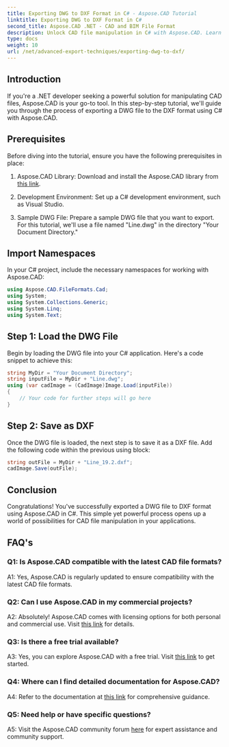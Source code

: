 ```yaml
---
title: Exporting DWG to DXF Format in C# - Aspose.CAD Tutorial
linktitle: Exporting DWG to DXF Format in C#
second_title: Aspose.CAD .NET - CAD and BIM File Format
description: Unlock CAD file manipulation in C# with Aspose.CAD. Learn to export DWG to DXF effortlessly. Follow our step-by-step guide for seamless integration.
type: docs
weight: 10
url: /net/advanced-export-techniques/exporting-dwg-to-dxf/
---
```

## Introduction

If you're a .NET developer seeking a powerful solution for manipulating CAD files, Aspose.CAD is your go-to tool. In this step-by-step tutorial, we'll guide you through the process of exporting a DWG file to the DXF format using C# with Aspose.CAD.

## Prerequisites

Before diving into the tutorial, ensure you have the following prerequisites in place:

1. Aspose.CAD Library: Download and install the Aspose.CAD library from [this link](https://releases.aspose.com/cad/net/).

2. Development Environment: Set up a C# development environment, such as Visual Studio.

3. Sample DWG File: Prepare a sample DWG file that you want to export. For this tutorial, we'll use a file named "Line.dwg" in the directory "Your Document Directory."

## Import Namespaces

In your C# project, include the necessary namespaces for working with Aspose.CAD:

```csharp
using Aspose.CAD.FileFormats.Cad;
using System;
using System.Collections.Generic;
using System.Linq;
using System.Text;
```

## Step 1: Load the DWG File

Begin by loading the DWG file into your C# application. Here's a code snippet to achieve this:

```csharp
string MyDir = "Your Document Directory";
string inputFile = MyDir + "Line.dwg";
using (var cadImage = (CadImage)Image.Load(inputFile))
{
    // Your code for further steps will go here
}
```

## Step 2: Save as DXF

Once the DWG file is loaded, the next step is to save it as a DXF file. Add the following code within the previous using block:

```csharp
string outFile = MyDir + "Line_19.2.dxf";
cadImage.Save(outFile);
```

## Conclusion

Congratulations! You've successfully exported a DWG file to DXF format using Aspose.CAD in C#. This simple yet powerful process opens up a world of possibilities for CAD file manipulation in your applications.

## FAQ's

### Q1: Is Aspose.CAD compatible with the latest CAD file formats?

A1: Yes, Aspose.CAD is regularly updated to ensure compatibility with the latest CAD file formats.

### Q2: Can I use Aspose.CAD in my commercial projects?

A2: Absolutely! Aspose.CAD comes with licensing options for both personal and commercial use. Visit [this link](https://purchase.aspose.com/buy) for details.

### Q3: Is there a free trial available?

A3: Yes, you can explore Aspose.CAD with a free trial. Visit [this link](https://releases.aspose.com/) to get started.

### Q4: Where can I find detailed documentation for Aspose.CAD?

A4: Refer to the documentation at [this link](https://reference.aspose.com/cad/net/) for comprehensive guidance.

### Q5: Need help or have specific questions?

A5: Visit the Aspose.CAD community forum [here](https://forum.aspose.com/c/cad/19) for expert assistance and community support.
